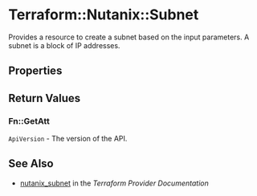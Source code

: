 # Terraform::Nutanix::Subnet

Provides a resource to create a subnet based on the input parameters. A subnet is a block of IP addresses.

## Properties


## Return Values

### Fn::GetAtt

`ApiVersion` - The version of the API.

## See Also

* [nutanix_subnet](https://www.terraform.io/docs/providers/nutanix/r/subnet.html) in the _Terraform Provider Documentation_